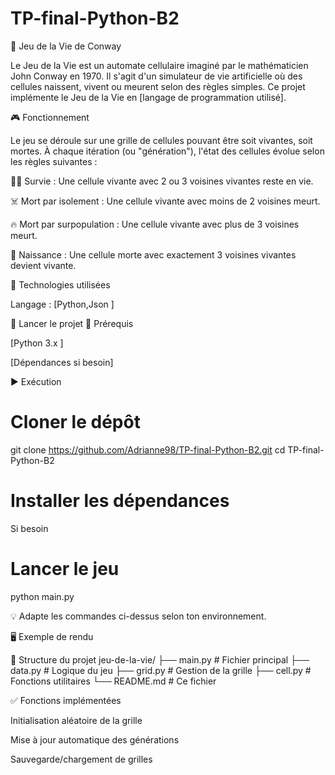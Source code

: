 # TP-final-Python-B2

🧬 Jeu de la Vie de Conway

Le Jeu de la Vie est un automate cellulaire imaginé par le mathématicien John Conway en 1970. Il s'agit d'un simulateur de vie artificielle où des cellules naissent, vivent ou meurent selon des règles simples. Ce projet implémente le Jeu de la Vie en [langage de programmation utilisé].

🎮 Fonctionnement

Le jeu se déroule sur une grille de cellules pouvant être soit vivantes, soit mortes. À chaque itération (ou "génération"), l'état des cellules évolue selon les règles suivantes :

🧍‍♂️ Survie : Une cellule vivante avec 2 ou 3 voisines vivantes reste en vie.

☠️ Mort par isolement : Une cellule vivante avec moins de 2 voisines meurt.

🔥 Mort par surpopulation : Une cellule vivante avec plus de 3 voisines meurt.

👶 Naissance : Une cellule morte avec exactement 3 voisines vivantes devient vivante.

🧱 Technologies utilisées

Langage : [Python,Json ]

🚀 Lancer le projet
🔧 Prérequis

[Python 3.x ]

[Dépendances si besoin]

▶️ Exécution
# Cloner le dépôt
git clone https://github.com/Adrianne98/TP-final-Python-B2.git
cd TP-final-Python-B2

# Installer les dépendances
Si besoin

# Lancer le jeu
python main.py


💡 Adapte les commandes ci-dessus selon ton environnement.

🖥️ Exemple de rendu

📁 Structure du projet
jeu-de-la-vie/
├── main.py              # Fichier principal
├── data.py              # Logique du jeu
├── grid.py              # Gestion de la grille
├── cell.py             # Fonctions utilitaires
└── README.md            # Ce fichier

✅ Fonctions implémentées

 Initialisation aléatoire de la grille

 Mise à jour automatique des générations

 Sauvegarde/chargement de grilles
